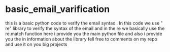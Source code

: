 # basic_email_varification
this is a basic python code to verify the email syntax . 
In this code we use " re" library to verify the syntax of the email
and in the re  we basically use the re.match function
here i provide you the main python file and also i provide you the in information about the library 
fell free to comments on my repo and use it on you big projects 
